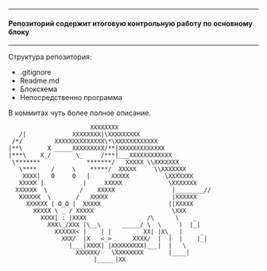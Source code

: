 ***
#### Репозиторий содержит итоговую контрольную работу по основному блоку
***

Структура репозитория:
+ .gitignore
+ Readme.md
+ Блоксхема
+ Непосредственно программа

В коммитах чуть более полное описание.


                           XXXXXXXX
       /|             XXXXXXXX|\XXXXXXXXX
     /*/         XXXXXXXXXXXXXX\*\XXXXXXXXXXXX
    |**\       X _____XXXXXXXXX/**|XXXXXXXXXXXXX
    |***\    X_/       \_     /***|___XXXXXXXXXXXX
     \*******             *******/   XXXXX \\XXXXXXX
       \****    /     \    *****/  XXXXX     \\XXXXXXX
        XXXX|   0     0   |      XXXXX          \XXXXXXX
       XXXXX |           |     XXXXX             \XXXXXXX
      XXXXXX  \         /    XXXXX                |________//
       XXXXXX  \       /   XXXXX                  |XXXXXX
         XXXXXX | O_O |  XXXXX                   ||XXXXX
           XXXXX \ _ / XXXXX                      \XXX
             XXXX| : |XXXX                 /\      \    _
               XXX\_/XXX |\__\      _____/ \  \     )  |_|
                 XXXXXX< |    | |         XX| |X\_  |     _
                   XXX/  |X   <_>      XXXX/  |  |  |    |_|
                     |___|XXXX| |XXXXXXXXX|___|  |   \
                       XXXXXX/   \XXXXXXXX       |____|
                            |_____|XX

